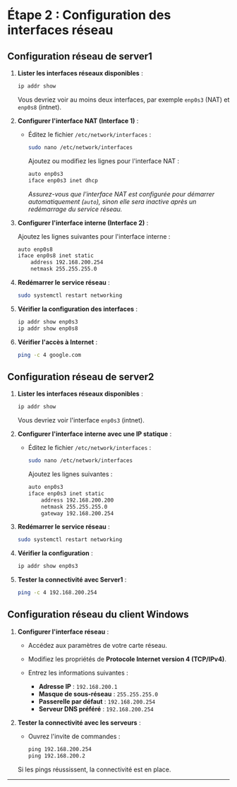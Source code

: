 # **Étape 2 : Configuration des interfaces réseau**


## **Configuration réseau de server1**

1. **Lister les interfaces réseaux disponibles** :

   ```bash
   ip addr show
   ```

   Vous devriez voir au moins deux interfaces, par exemple `enp0s3` (NAT) et `enp0s8` (intnet).

2. **Configurer l'interface NAT (Interface 1)** :

   - Éditez le fichier `/etc/network/interfaces` :

     ```bash
     sudo nano /etc/network/interfaces
     ```

     Ajoutez ou modifiez les lignes pour l'interface NAT :

     ```bash
     auto enp0s3
     iface enp0s3 inet dhcp
     ```

     _Assurez-vous que l'interface NAT est configurée pour démarrer automatiquement (`auto`), sinon elle sera inactive après un redémarrage du service réseau._

3. **Configurer l'interface interne (Interface 2)** :

   Ajoutez les lignes suivantes pour l'interface interne :

   ```bash
   auto enp0s8
   iface enp0s8 inet static
       address 192.168.200.254
       netmask 255.255.255.0
   ```

4. **Redémarrer le service réseau** :

   ```bash
   sudo systemctl restart networking
   ```

5. **Vérifier la configuration des interfaces** :

   ```bash
   ip addr show enp0s3
   ip addr show enp0s8
   ```

6. **Vérifier l'accès à Internet** :

   ```bash
   ping -c 4 google.com
   ```

## **Configuration réseau de server2**

1. **Lister les interfaces réseaux disponibles** :

   ```bash
   ip addr show
   ```

   Vous devriez voir l'interface `enp0s3` (intnet).

2. **Configurer l'interface interne avec une IP statique** :

   - Éditez le fichier `/etc/network/interfaces` :

     ```bash
     sudo nano /etc/network/interfaces
     ```

     Ajoutez les lignes suivantes :

     ```bash
     auto enp0s3
     iface enp0s3 inet static
         address 192.168.200.200
         netmask 255.255.255.0
         gateway 192.168.200.254
     ```

3. **Redémarrer le service réseau** :

   ```bash
   sudo systemctl restart networking
   ```

4. **Vérifier la configuration** :

   ```bash
   ip addr show enp0s3
   ```

5. **Tester la connectivité avec Server1** :

   ```bash
   ping -c 4 192.168.200.254
   ```

## **Configuration réseau du client Windows**

1. **Configurer l'interface réseau** :

   - Accédez aux paramètres de votre carte réseau.
   - Modifiez les propriétés de **Protocole Internet version 4 (TCP/IPv4)**.
   - Entrez les informations suivantes :

     - **Adresse IP** : `192.168.200.1`
     - **Masque de sous-réseau** : `255.255.255.0`
     - **Passerelle par défaut** : `192.168.200.254`
     - **Serveur DNS préféré** : `192.168.200.254`

2. **Tester la connectivité avec les serveurs** :

   - Ouvrez l'invite de commandes :

     ```cmd
     ping 192.168.200.254
     ping 192.168.200.2
     ```

   Si les pings réussissent, la connectivité est en place.

---
